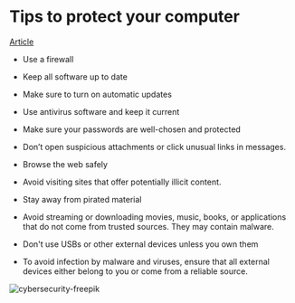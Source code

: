 # Tips to protect your computer
[Article](https://support.microsoft.com/en-us/windows/keep-your-computer-secure-at-home-c348f24f-a4f0-de5d-9e4a-e0fc156ab221)

- Use a firewall

- Keep all software up to date
- Make sure to turn on automatic updates
- Use antivirus software and keep it current 
- Make sure your passwords are well-chosen and protected
- Don’t open suspicious attachments or click unusual links in messages.
- Browse the web safely
- Avoid visiting sites that offer potentially illicit content.
- Stay away from pirated material
- Avoid streaming or downloading movies, music, books, or applications that do not come from trusted sources. They may contain malware.
- Don't use USBs or other external devices unless you own them
- To avoid infection by malware and viruses, ensure that all external devices either belong to you or come from a reliable source.


![cybersecurity-freepik](https://user-images.githubusercontent.com/94389183/142029752-fcdb5fd5-b651-4f41-9d38-89861a007a8a.jpg)
